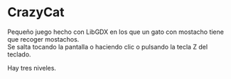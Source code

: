 # CrazyCat    
Pequeño juego hecho con LibGDX en los que un gato con mostacho tiene que recoger mostachos.    
Se salta tocando la pantalla o haciendo clic o pulsando la tecla Z del teclado.    

Hay tres niveles.

